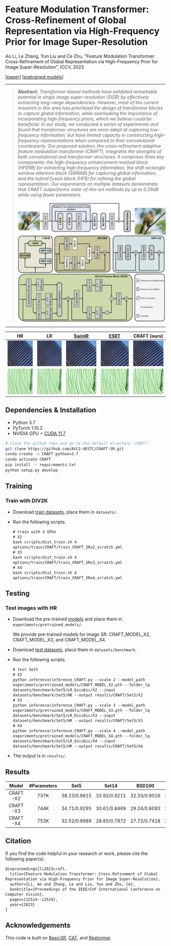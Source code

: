 # Feature Modulation Transformer: Cross-Refinement of Global Representation via High-Frequency Prior for Image Super-Resolution

Ao Li, Le Zhang, Yun Liu and Ce Zhu, "Feature Modulation Transformer: Cross-Refinement of Global Representation via High-Frequency Prior for Image Super-Resolution", ICCV, 2023

[[paper](https://openaccess.thecvf.com/content/ICCV2023/papers/Li_Feature_Modulation_Transformer_Cross-Refinement_of_Global_Representation_via_High-Frequency_Prior_ICCV_2023_paper.pdf)] [[pretrained models](https://drive.google.com/file/d/13wAmc93BPeBUBQ24zUZOuUpdBFG2aAY5/view?usp=sharing)]

---

> **Abstract:** *Transformer-based methods have exhibited remarkable potential in single image super-resolution (SISR) by effectively extracting long-range dependencies. However, most of the current research in this area has prioritized the design of transformer blocks to capture global information, while overlooking the importance of incorporating high-frequency priors, which we believe could be beneficial. In our study, we conducted a series of experiments and found that transformer structures are more adept at capturing low-frequency information, but have limited capacity in constructing high-frequency representations when compared to their convolutional counterparts. Our proposed solution, the cross-refinement adaptive feature modulation transformer (CRAFT), integrates the strengths of both convolutional and transformer structures. It comprises three key components: the high-frequency enhancement residual block (HFERB) for extracting high-frequency information, the shift rectangle window attention block (SRWAB) for capturing global information, and the hybrid fusion block (HFB) for refining the global representation. Our experiments on multiple datasets demonstrate that CRAFT outperforms state-of-the-art methods by up to 0.29dB while using fewer parameters.*
>
> <p align="center">
> <img width="700" src="figs/CRAFT.png">
> </p>

---

|                      HR                      |                        LR                         | [SwinIR](https://github.com/JingyunLiang/SwinIR) |  [ESRT](https://github.com/luissen/ESRT)  |                  CRAFT (ours)                   |
| :------------------------------------------: | :-----------------------------------------------: | :----------------------------------------------: | :-------------------------------------------: | :-------------------------------------------: |
| <img src="figs/img012_HR.png" height=80> | <img src="figs/img012_LR.png" height=80> | <img src="figs/img012_SWINIR.png" height=80> | <img src="figs/img012_ESRT.png" height=80> | <img src="figs/img012_CRAFT.png" height=80> |
| <img src="figs/YumeiroCooking_HR.png" height=80> | <img src="figs/YumeiroCooking_LR.png" height=80> | <img src="figs/YumeiroCooking_SWINIR.png" height=80> | <img src="figs/YumeiroCooking_ESRT.png" height=80> | <img src="figs/YumeiroCooking_CRAFT.png" height=80> |

## Dependencies & Installation

- Python 3.7
- PyTorch 1.10.2
- NVIDIA GPU + [CUDA 11.7](https://developer.nvidia.com/cuda-downloads)

```bash
# Clone the github repo and go to the default directory 'CRAFT'.
git clone https://github.com/AVC2-UESTC/CRAFT-SR.git
conda create -n CRAFT python=3.7
conda activate CRAFT
pip install -r requirements.txt
python setup.py develop
```

## Training

### Train with DIV2K

- Download [train datasets](https://cv.snu.ac.kr/research/EDSR/DIV2K.tar), place them in `datasets/`.

- Run the following scripts.

  ```shell
  # train with 4 GPUs
  # X2 
  bash scripts/dist_train.sh 4 options/train/CRAFT/train_CRAFT_SRx2_scratch.yml 
  # X3
  bash scripts/dist_train.sh 4 options/train/CRAFT/train_CRAFT_SRx3_scratch.yml 
  # X4
  bash scripts/dist_train.sh 4 options/train/CRAFT/train_CRAFT_SRx4_scratch.yml 
  ```

## Testing

### Test images with HR

- Download the pre-trained [models](https://drive.google.com/file/d/13wAmc93BPeBUBQ24zUZOuUpdBFG2aAY5/view?usp=sharing) and place them in `experiments/pretrained_models/`.

  We provide pre-trained models for image SR: CRAFT_MODEL_X2, CRAFT_MODEL_X3, and CRAFT_MODEL_X4.

- Download [test datasets](https://drive.google.com/drive/folders/1BtRY2CfpXfgkzabwDmrJaKl1LcIfdsQu?usp=sharing), place them in `datasets/benchmark`.

- Run the following scripts.

  ```shell
  # test Set5 
  # X2 
  python inference/inference_CRAFT.py --scale 2 --model_path experiments/pretrained_models/CRAFT_MODEL_X2.pth --folder_lq datasets/benchmark/Set5/LR_bicubic/X2 --input datasets/benchmark/Set5/HR --output results/CRAFT/Set5/X2
  # X3
  python inference/inference_CRAFT.py --scale 3 --model_path experiments/pretrained_models/CRAFT_MODEL_X3.pth --folder_lq datasets/benchmark/Set5/LR_bicubic/X3 --input datasets/benchmark/Set5/HR --output results/CRAFT/Set5/X3
  # X4
  python inference/inference_CRAFT.py --scale 4 --model_path experiments/pretrained_models/CRAFT_MODEL_X4.pth --folder_lq datasets/benchmark/Set5/LR_bicubic/X4 --input datasets/benchmark/Set5/HR --output results/CRAFT/Set5/X4
  ```
- The output is in `results/`.


## Results

| Model         | #Parameters | Set5         | Set14        | BSD100        | Urban100      | Manga109     |
|:-------------:|:-----------:|:------------:|:------------:|:-------------:|:-------------:|:------------:|
|CRAFT-X2       | 737K        | 38.23/0.9615 |33.92/0.9211  |32.33/0.9016   |32.86/0.9343   |39.39/0.9786  |
|CRAFT-X3       | 744K        | 34.71/0.9295 |30.61/0.8469  |29.24/0.8093   |28.77/0.8635   |34.29/0.9491  |
|CRAFT-X4       | 753K        | 32.52/0.8989 |28.85/0.7872  |27.72/0.7418   |26.56/0.7995   |31.18/0.9168  |

## Citation

If you find the code helpful in your research or work, please cite the following paper(s).

```
@inproceedings{li2023craft,
  title={Feature Modulation Transformer: Cross-Refinement of Global Representation via High-Frequency Prior for Image Super-Resolution},
  author={Li, Ao and Zhang, Le and Liu, Yun and Zhu, Ce},
  booktitle={Proceedings of the IEEE/CVF International Conference on Computer Vision},
  pages={12514--12524},
  year={2023}
}
```

## Acknowledgements

This code is built on  [BasicSR](https://github.com/XPixelGroup/BasicSR), [CAT](https://github.com/zhengchen1999/CAT), and [Restormer](https://github.com/swz30/Restormer).